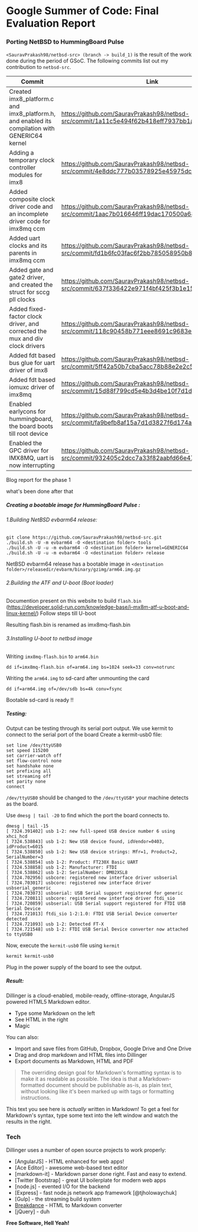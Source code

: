 # Google Summer of Code: Final Evaluation Report
### Porting NetBSD to HummingBoard Pulse
```<SauravPrakash98/netbsd-src> (branch -> build_1)``` is the result of the work done during the period of GSoC.
The following commits list out my contribution to ```netbsd-src```.


|Commit|Link|
|---|---|
| Created imx8_platform.c and imx8_platform.h, and enabled its compilation with GENERIC64 kernel|https://github.com/SauravPrakash98/netbsd-src/commit/1a11c5e494f62b418eff7937bb1ad461a3b352c7|
|Adding a temporary clock controller modules for imx8 | https://github.com/SauravPrakash98/netbsd-src/commit/4e8ddc777b03578925e45975dc1d8e4d6e494c1a |
| Added composite clock driver code and an incomplete driver code for imx8mq ccm|https://github.com/SauravPrakash98/netbsd-src/commit/1aac7b016646ff19dac170500a6870947a3a4c00|
|Added uart clocks and its parents in imx8mq ccm|https://github.com/SauravPrakash98/netbsd-src/commit/fd1b6fc03fac6f2bb785058950b8947b747efff6|
|Added gate and gate2 driver, and created the struct for sccg pll clocks |https://github.com/SauravPrakash98/netbsd-src/commit/637f336422e971f4bf425f3b1e157daf7a545b98|
| Added fixed-factor clock driver, and corrected the mux and div clock drivers|https://github.com/SauravPrakash98/netbsd-src/commit/118c90458b771eee8691c9683e5164ae164d7de4|
|Added fdt based bus glue for uart driver of imx8|https://github.com/SauravPrakash98/netbsd-src/commit/5ff42a50b7cba5acc78b88e2e2c59b8a370a0ef6|
|Added fdt based iomuxc driver of imx8mq|https://github.com/SauravPrakash98/netbsd-src/commit/15d88f799cd5e4b3d4be10f7d1db95de1e1adf95|
| Enabled earlycons for hummingboard, the board boots till root device|https://github.com/SauravPrakash98/netbsd-src/commit/fa9befb8af15a7d1d3827f6d174a398b61c7f574|
|Enabled the GPC driver for IMX8MQ, uart is now interrupting|https://github.com/SauravPrakash98/netbsd-src/commit/932405c2dcc7a33f82aabfd66e47fbf94ea4289f|

Blog report for the phase 1

what's been done after that

##### Creating a bootable image for HummingBoard Pulse :


###### 1.Building NetBSD evbarm64 release:


    git clone https://github.com/SauravPrakash98/netbsd-src.git
    ./build.sh -U -m evbarm64 -O <destination folder> tools
    ./build.sh -U -u -m evbarm64 -O <destination folder> kernel=GENERIC64
    ./build.sh -U -u -m evbarm64 -O <destination folder> release


NetBSD evbarm64 release has a bootable image in ```<destination folder>/releasedir/evbarm/binary/gzimg/arm64.img.gz```

###### 2.Building the ATF and U-boot (Boot loader)
Documention present on this website to build ```flash.bin```         (https://developer.solid-run.com/knowledge-base/i-mx8m-atf-u-boot-and-linux-kernel/)
Follow steps till U-boot

Resulting flash.bin is renamed as imx8mq-flash.bin 
###### 3.Installing U-boot to netbsd image
Writing ```imx8mq-flash.bin``` to ```arm64.bin```

    dd if=imx8mq-flash.bin of=arm64.img bs=1024 seek=33 conv=notrunc

Writing the ```arm64.img``` to sd-card after unmounting the card

    dd if=arm64.img of=/dev/sdb bs=4k conv=fsync 
    
Bootable sd-card is ready !!

##### Testing:
Output can be testing through its serial port output. We use kermit to connect to the serial port of the board
Create a kermit-usb0 file:

    set line /dev/ttyUSB0
    set speed 115200
    set carrier-watch off
    set flow-control none
    set handshake none
    set prefixing all
    set streaming off
    set parity none
    connect

```/dev/ttyUSB0``` should be changed to the ```/dev/ttyUSB*``` your machine detects as the board.

Use ```dmesg | tail -20``` to find which the port the board connects to.

    dmesg | tail -15
    [ 7324.391402] usb 1-2: new full-speed USB device number 6 using xhci_hcd
    [ 7324.538843] usb 1-2: New USB device found, idVendor=0403, idProduct=6015
    [ 7324.538850] usb 1-2: New USB device strings: Mfr=1, Product=2, SerialNumber=3
    [ 7324.538854] usb 1-2: Product: FT230X Basic UART
    [ 7324.538858] usb 1-2: Manufacturer: FTDI
    [ 7324.538862] usb 1-2: SerialNumber: DM02XSL8
    [ 7324.702956] usbcore: registered new interface driver usbserial
    [ 7324.703017] usbcore: registered new interface driver usbserial_generic
    [ 7324.703073] usbserial: USB Serial support registered for generic
    [ 7324.720811] usbcore: registered new interface driver ftdi_sio
    [ 7324.720859] usbserial: USB Serial support registered for FTDI USB Serial Device
    [ 7324.721013] ftdi_sio 1-2:1.0: FTDI USB Serial Device converter detected
    [ 7324.721093] usb 1-2: Detected FT-X
    [ 7324.721548] usb 1-2: FTDI USB Serial Device converter now attached to ttyUSB0


Now, execute the ```kermit-usb0``` file using ```kermit```

    kermit kermit-usb0
    
Plug in the power supply of the board to see the output.
##### Result:




Dillinger is a cloud-enabled, mobile-ready, offline-storage, AngularJS powered HTML5 Markdown editor.

  - Type some Markdown on the left
  - See HTML in the right
  - Magic



You can also:
  - Import and save files from GitHub, Dropbox, Google Drive and One Drive
  - Drag and drop markdown and HTML files into Dillinger
  - Export documents as Markdown, HTML and PDF


> The overriding design goal for Markdown's
> formatting syntax is to make it as readable
> as possible. The idea is that a
> Markdown-formatted document should be
> publishable as-is, as plain text, without
> looking like it's been marked up with tags
> or formatting instructions.

This text you see here is *actually* written in Markdown! To get a feel for Markdown's syntax, type some text into the left window and watch the results in the right.

### Tech

Dillinger uses a number of open source projects to work properly:

* [AngularJS] - HTML enhanced for web apps!
* [Ace Editor] - awesome web-based text editor
* [markdown-it] - Markdown parser done right. Fast and easy to extend.
* [Twitter Bootstrap] - great UI boilerplate for modern web apps
* [node.js] - evented I/O for the backend
* [Express] - fast node.js network app framework [@tjholowaychuk]
* [Gulp] - the streaming build system
* [Breakdance](http://breakdance.io) - HTML to Markdown converter
* [jQuery] - duh


**Free Software, Hell Yeah!**

[//]: # (These are reference links used in the body of this note and get stripped out when the markdown processor does its job. There is no need to format nicely because it shouldn't be seen. Thanks SO - http://stackoverflow.com/questions/4823468/store-comments-in-markdown-syntax)


   [dill]: <https://github.com/joemccann/dillinger>
   [git-repo-url]: <https://github.com/joemccann/dillinger.git>
   [john gruber]: <http://daringfireball.net>
